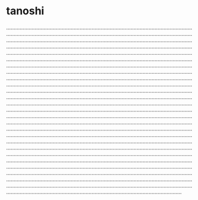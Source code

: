 # tanoshi

.............................................................................................................................................................................................................................................................................................................................................................................................................................................................................................................................................................................................................................................................................................................................................................................................................................................................................................................................................................................................................................................................................................................................................................................................................................................................................................................................................................................................................................................................................................................................................................................................................................................................................................................................................................................................................................................................................................................................................................................................................................................................................................................................................................................................................................................................................................................................................................................................................................................................................................................................................................................................................................................................................................................................................................................................................................................................................................................................................................................................................................................................................................................................................................................................................................................................................................................................................................................................................................................................................